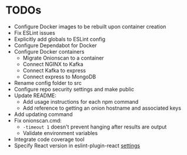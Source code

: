 # TODOs

- Configure Docker images to be rebuilt upon container creation
- Fix ESLint issues
- Explicitly add globals to ESLint config
- Configure Dependabot for Docker
- Configure Docker containers
  - Migrate Onionscan to a container
  - Connect NGINX to Kafka
  - Connect Kafka to express
  - Connect express to MongoDB
- Rename config folder to src
- Configure repo security settings and make public
- Update README:
  - Add usage instructions for each npm command
  - Add reference to getting an onion hostname and associated keys
- Add updating command
- Fix onionscan.cmd:
  - `-timeout 1` doesn't prevent hanging after results are output
  - Validate environment variables
- Integrate code coverage tool
- Specify React version in eslint-plugin-react
  [settings](https://github.com/jsx-eslint/eslint-plugin-react#configuration)
